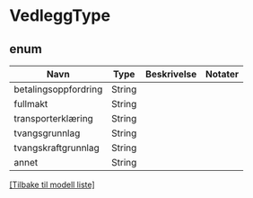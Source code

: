 # VedleggType

## enum

| Navn                 | Type   | Beskrivelse | Notater |
|----------------------|--------|-------------|---------|
| betalingsoppfordring | String |             |         |
| fullmakt             | String |             |         |
| transporterklæring   | String |             |         |
| tvangsgrunnlag       | String |             |         |
| tvangskraftgrunnlag  | String |             |         |
| annet                | String |             |         |

[[Tilbake til modell liste]](../index.md)

